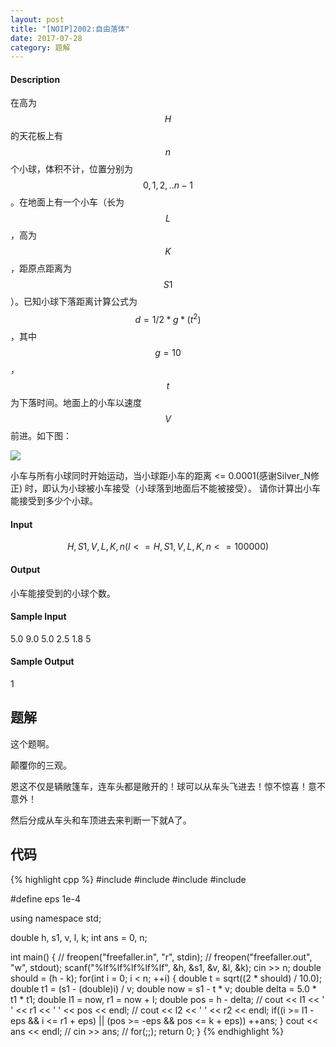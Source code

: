 ```yaml
---
layout: post
title: "[NOIP]2002:自由落体"
date: 2017-07-28
category: 题解
---
```

#### Description
在高为$$H$$的天花板上有$$n$$个小球，体积不计，位置分别为$$0,1,2,..n-1$$。在地面上有一个小车（长为 $$L$$，高为 $$K$$，距原点距离为 $$S1$$）。已知小球下落距离计算公式为 $$d=1/2*g*(t^2)$$，其中 $$g=10$$，$$t$$ 为下落时间。地面上的小车以速度 $$V$$ 前进。如下图：

![](https://dn-vijos-org-static.qbox.me/static/ProblemImg/P1125.png)

小车与所有小球同时开始运动，当小球距小车的距离 <= 0.0001(感谢Silver_N修正) 时，即认为小球被小车接受（小球落到地面后不能被接受）。
请你计算出小车能接受到多少个小球。
#### Input
$$H,S1,V,L,K,n (l<=H,S1,V,L,K,n <=100000)$$
#### Output
小车能接受到的小球个数。
#### Sample Input
5.0 9.0 5.0 2.5 1.8 5
#### Sample Output
1

## 题解
这个题啊。

颠覆你的三观。

恩这不仅是辆敞篷车，连车头都是敞开的！球可以从车头飞进去！惊不惊喜！意不意外！

然后分成从车头和车顶进去来判断一下就A了。

## 代码
{% highlight cpp %}
#include <cmath>
#include <cstdio>
#include <cstring>
#include <iostream>

#define eps 1e-4

using namespace std;

double h, s1, v, l, k;
int ans = 0, n;

int main() {
    // freopen("freefaller.in", "r", stdin);
    // freopen("freefaller.out", "w", stdout);
    scanf("%lf%lf%lf%lf%lf", &h, &s1, &v, &l, &k);
    cin >> n;
    double should = (h - k);
    for(int i = 0; i < n; ++i) {
        double t = sqrt((2 * should) / 10.0);
        double t1 = (s1 - (double)i) / v;
        double now = s1 - t * v;
        double delta = 5.0 * t1 * t1;
        double l1 = now, r1 = now + l;
        double pos = h - delta;
        // cout << l1 << ' ' << r1 << ' ' << pos << endl;
        // cout << l2 << ' ' << r2 << endl;
        if((i >= l1 - eps && i <= r1 + eps) || (pos >= -eps && pos <= k + eps)) ++ans;
    }
    cout << ans << endl;
    // cin >> ans;
    // for(;;);
    return 0;
}
{% endhighlight %}
